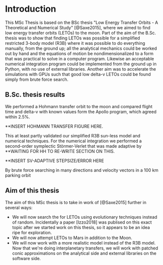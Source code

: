 # Introduction

This MSc Thesis is based on the BSc thesis "Low Energy Transfer Orbits - A Theoretical and Numerical Study" [@Saxe2015], where we aimed to find low energy transfer orbits (LETOs) to the moon. Part of the aim of the B.Sc. thesis was to show that finding LETOs was possible for a simplified restricted 3-body model (R3B) where it was possible to do everything manually, from the ground up; all the analytical mechanics could be worked out by hand and the equations of motion be nondimensionalized to a form that was practical to solve in a computer program. Likewise an acceptable numerical integration program could be implemented from the ground up in Python, with no use of external libraries. Another aim was to accelerate the simulations with GPUs such that good low delta-v LETOs could be found simply from brute force search.

## B.Sc. thesis results

We performed a Hohmann transfer orbit to the moon and compared flight time and delta-v with known values form the Apollo program, which agreed within 2.5%.

**INSERT HOHMANN TRANSFER FIGURE HERE.

This at least partly validated our simplified R3B sun-less model and numerical techniques. For the numerical integration we performed a second-order symplectic Störmer-Verlet that was made adaptive by **WAITING FOR HH TO RE-WRITE SECTION ON THIS.

**INSERT SV-ADAPTIVE STEPSIZE/ERROR HERE

By brute force searching in many directions and velocity vectors in a $\SI{100}{\km}​$ parking orbit 

## Aim of this thesis

The aim of this MSc thesis is to take in work of [@Saxe2015] further in several ways:

- We will now search the for LETOs using evolutionary techniques instead of random. Incidentally a paper [Izzo2018] was publised on this exact topic after we started work on this thesis, so it appears to be an idea ripe for exploration.
- We will now attempt LETOs to Mars in addition to the Moon.
- We will now work with a more realistic model instead of the R3B model. Now that we're doing interplanetary transfers, we will work with patched conic approximations on the analytical side and external libraries on the software side.

